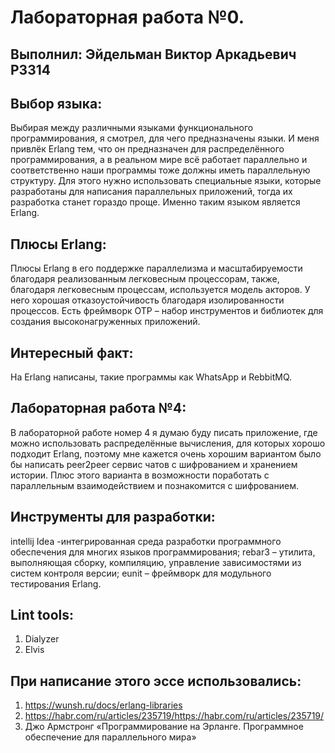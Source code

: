 # Лабораторная работа №0.
## Выполнил: Эйдельман Виктор Аркадьевич P3314

## Выбор языка:
Выбирая между различными языками функционального программирования,
я смотрел, для чего предназначены языки. И меня привлёк Erlang тем,
что он предназначен для распределённого программирования, а в реальном
мире всё работает параллельно и соответственно наши программы тоже должны
иметь параллельную структуру. Для этого нужно использовать специальные языки,
которые разработаны для написания параллельных приложений, тогда их разработка
станет гораздо проще. Именно таким языком является Erlang.

## Плюсы Erlang:
Плюсы Erlang в его поддержке параллелизма и масштабируемости благодаря 
реализованным легковесным процессорам, также, благодаря легковесным процессам,
используется модель акторов. У него хорошая отказоустойчивость благодаря
изолированности процессов. Есть фреймворк OTP – набор инструментов и библиотек
для создания высоконагруженных приложений. 

## Интересный факт:
На Erlang написаны, такие программы как WhatsApp и RebbitMQ.

## Лабораторная работа №4:
В лабораторной работе номер 4 я думаю буду писать приложение, где можно
использовать распределённые вычисления, для которых хорошо подходит Erlang,
поэтому мне кажется очень хорошим вариантом было бы написать peer2peer сервис
чатов с шифрованием и хранением истории. Плюс этого варианта в возможности
поработать с параллельным взаимодействием и познакомится с шифрованием.

## Инструменты для разработки:
intellij Idea -интегрированная среда разработки программного обеспечения 
для многих языков программирования; 
rebar3 – утилита, выполняющая сборку, компиляцию,
управление зависимостями из систем контроля версии;
eunit – фреймворк для модульного тестирования Erlang.

## Lint tools:
1) Dialyzer
2) Elvis

## При написание этого эссе использовались:
1) https://wunsh.ru/docs/erlang-libraries
2) https://habr.com/ru/articles/235719/https://habr.com/ru/articles/235719/
3) Джо Армстронг «Программирование на Эрланге. Программное обеспечение для параллельного мира»

